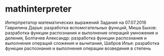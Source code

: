 # mathinterpreter
Интерпретатор математических выражений
Задания на 07.07.2016
Гаврилина Дарья: разработка вспомогательных функций,
Миша Быхов: разработка функции распознания и выполнения операций умножения и деления,
Болтачев Александр: разработка функции распознания и выполнения операций сложения и вычитания,
Шабров Илья: разработка функции распознания и выполнения операции возведения в степень

